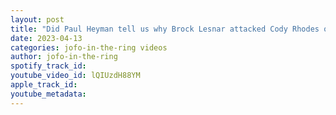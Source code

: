 ```yaml
---
layout: post
title: "Did Paul Heyman tell us why Brock Lesnar attacked Cody Rhodes on #wweraw"
date: 2023-04-13
categories: jofo-in-the-ring videos
author: jofo-in-the-ring
spotify_track_id: 
youtube_video_id: lQIUzdH88YM
apple_track_id: 
youtube_metadata: 
---
```

